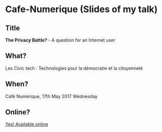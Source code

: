 # Cafe-Numerique (Slides of my talk)

## Title
**The Privacy Battle?** - A question for an Internet user

## What?
Les Civic tech : Technologies pour la démocratie et la citoyenneté

## When?
Café Numérique, 17th May 2017 Wednesday

## Online?
[Yes! Available online](http://www.privacypies.org/Cafe-Numerique/)
